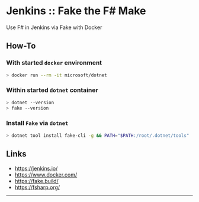 # Jenkins :: Fake the F# Make

Use F# in Jenkins via Fake with Docker

## How-To

### With started `docker` environment

```bash
> docker run --rm -it microsoft/dotnet
```

### Within started `dotnet` container

```bash
> dotnet --version
> fake --version
```

### Install `Fake` via `dotnet`

```bash
> dotnet tool install fake-cli -g && PATH="$PATH:/root/.dotnet/tools"
```

## Links

* https://jenkins.io/
* https://www.docker.com/
* https://fake.build/
* https://fsharp.org/

----
